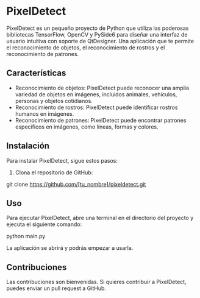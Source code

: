 
# PixelDetect

PixelDetect es un pequeño proyecto de Python que utiliza las poderosas bibliotecas TensorFlow, OpenCV y PySide6 para diseñar una interfaz de usuario intuitiva con soporte de QtDesigner. Una aplicación que te permite el reconocimiento de objetos, el reconocimiento de rostros y el reconocimiento de patrones.

## Características

* Reconocimiento de objetos: PixelDetect puede reconocer una amplia variedad de objetos en imágenes, incluidos animales, vehículos, personas y objetos cotidianos.
* Reconocimiento de rostros: PixelDetect puede identificar rostros humanos en imágenes.
* Reconocimiento de patrones: PixelDetect puede encontrar patrones específicos en imágenes, como líneas, formas y colores.

## Instalación

Para instalar PixelDetect, sigue estos pasos:

1. Clona el repositorio de GitHub:


git clone https://github.com/[tu_nombre]/pixeldetect.git


## Uso

Para ejecutar PixelDetect, abre una terminal en el directorio del proyecto y ejecuta el siguiente comando:


python main.py


La aplicación se abrirá y podrás empezar a usarla.

## Contribuciones

Las contribuciones son bienvenidas. Si quieres contribuir a PixelDetect, puedes enviar un pull request a GitHub.

